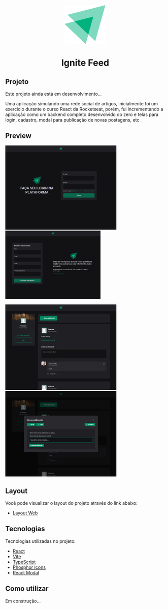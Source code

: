 <div align="center">
    <img src="./web/src/assets/ignite-logo.svg" />
<h1 align="center">Ignite Feed</h1>
</div>

## Projeto

Este projeto ainda está em desenvolvimento...

Uma aplicação simulando uma rede social de artigos, inicialmente foi um exercicio durante o curso React da Rocketseat, porém, fui incrementando a aplicação como um backend completo desenvolvido do zero e telas para login, cadastro, modal para publicação de novas postagens, etc

## Preview

<p align="left">
  <img src="./github__assets/preview-01.png" width=350 alt="Página de login" />
  <img src="./github__assets/preview-02.png" width=300 alt="Página de cadastro" />
</p>
<p align="left">
  <img src="./github__assets/preview-03.png" width=350 alt="Página de postagens" />
  <img src="./github__assets/preview-04.png" width=350 alt="Página de criação de nova postagem" />
</p>

## Layout

Você pode visualizar o layout do projeto através do link abaixo:

- [Layout Web](<https://www.figma.com/file/wNYog543mcvSLQ6c0hI8Rl/Ignite-Feed-(Community)?node-id=0%3A1>)

## Tecnologias

Tecnologias utilizadas no projeto:

- [React](https://reactjs.org)
- [Vite](https://vitejs.dev/)
- [TypeScript](https://www.typescriptlang.org/)
- [Phosphor Icons](https://phosphoricons.com/)
- [React Modal](https://www.npmjs.com/package/react-modal#api-documentation)

## Como utilizar

Em construção...
